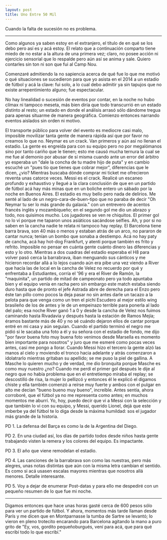 ```yaml
---
layout: post
title: Uno Entre 50 Mil
---
```


Cuando la falta de sucesión no es problema.

-----

Como algunos ya saben estoy en el extranjero, el título de en qué se los debo pero así es y acá estoy. El relato que a continuación comparto tiene miedo de no estar a la altura de una primera vez; claro, no posee acción ni ejercicio sensorial que lo respalde pero aún así se anima y sale. Quiero contarles sin ton ni son que fui al Camp Nou.  

Comenzaré admitiendo la no sapiencia acerca de qué fue lo que me motivó o qué situaciones se sucedieron para que yo asista en el 2014 a un estadio de fútbol y acá la clave: fui solo, a lo cual debo admitir ya sin tapujos que no existe arrepentimiento alguno; fue espectacular.  

No hay linealidad o sucesión de eventos por contar, en la noche no hubo clímax ni tampoco meseta, más bien diría que todo transcurrió en un estado distinto al resto; un estado en donde el análisis arrasó sólo dándome tregua para apenas situarme de manera geográfica. Comienzo entonces narrando eventos aislados sin orden ni motivo.  

El transporte público para volver del evento es mediocre casi malo, imposible movilizar tanta gente de manera rápida así que por favor no creamos lo que no. Neymar es un crack. Van primeros y aún así no llenan el estadio. La gente es engreída para con su equipo pero no por megalómanos sino por tanto cariño que le tienen; esto me causó mucha ternura la cual se me fue al demonio por abusar de sí misma cuando ante un error del árbitro yo esperaba un "dale la concha de tu madre hijo de puta" y en cambio escuché un "pues tío que tienes que cobrar mejor", diferencias que le dicen, ¿vio? Mientras buscaba dónde comprar mi ticket me ofrecieron reventa unas catorce veces. Messi es el crack. Realicé un escaneo profundo y exhaustivo y llegué a la clara conclusión de que en un partido de fútbol acá hay más minas que en un boliche entero un sábado por la noche en Buenos Aires. El estadio es muy bello pero nada de delirios. Me senté al lado de un negro-cara-de-buen-tipo que no paraba de decir "Oh Neymar tu ser lo más grande du galaxia." con un entrevero de acentos francés inglés y mozambiqueño; en el segundo gol me dio un abrazo y todo, nos quisimos mucho. Los jugadores se ven re chiquitos. El primer gol no lo vi porque me taparon unos asiáticos sacándose selfies. Ah, y por si no saben en la cancha nadie te relata ni tampoco hay replay. El Barcelona tiene barra brava, son 40 más o menos y estaban atrás de un arco, no pararon de cantar nunca; tenían un bombo que sonaba a destiempo. Acá no hay paty de cancha, acá hay hot-dog Frankfurt, y atenti porque también es frito y refrito. Imposible no pensar en cuánta gente cuánto dinero las diferencias y esto y lo otro. Mientras a dos cuadras del estadio esperaba el H8 para volver pasó cerca la barrabrava, iban menguando sus cánticos y me hicieron recordar allá a lo lejos cuando aún era pibe una vez viendo a River que hacía las de local en la cancha de Velez no recuerdo por qué y enfrentaba a Estudiantes, corría el '96 y era el River de Ramón, la "maquinita", un partido de mitad de campeonato pero ya todo apuntaba bien y el equipo venía en racha pero sin embargo este match estaba siendo duro hasta que de pronto el jefe Astrada abre de derecha para el Enzo pero éste tan pillo como pocos la deja pasar no sin antes darle un tacazo a la pelota para que venga como un tren el pichi Escudero al mejor estilo wing brasileño de los de antes y le de un empeinazo terrible para ponerla al lado del palo; esa noche River ganó 1 a 0 y desde la cancha de Velez nos fuimos caminando hasta Rivadavia y después hasta la estación de Ramos Mejía; éramos bastante más de 40 y no sé cuándo dejaron ellos de cantar porque entré en mi casa y aún seguían. Cuando el partido terminó el negro me pidió si le sacaba una foto a él y su señora con el estadio de fondo, me dijo "por favor buena foto muy buena foto venimos desde Marsella es momento bien importante para nosotros" y juro que me esmeré como pocas veces antes, casi me pongo a llorar. Cuando Messi hizo el tercero la gente alzó las manos al cielo y moviendo el tronco hacia adelante y atrás comenzaron a idolatrarlo mientras gritaban su apellido; se me puso la piel de gallina. A Masche lo quieren mucho y de verdad, me dio bronquita porque Masche es como muy nuestro ¿no? Cuando me perdí el primer gol después le dije al negro que no había problema que en el entretiempo miraba el replay; se descostilló de risa, la mujer lo pellizcó y entonces él le explicó el digamos chiste y ella también comenzó a reírse muy fuerte y ambos con el pulgar en alto me decían "bueno bueno muy bueno", increíble. Antes sentía, ahora corroboré, que el fútbol ya no me representa como antes; en muchos momentos me aburrí. Yo, hoy, puedo decir que vi a Messi con la selección y que también lo vi con su equipo, y Messi, querido Lionel, dejá que este imberbe ya del fútbol te lo diga desde la máxima humildad: sos el jugador más grande de la historia.  

PD 1. La defensa del Barça es como la de la Argentina del Diego.  

PD 2. En una ciudad así, los días de partido todos desde niños hasta gente trabajando visten la remera y los colores del equipo. Es impactante.  

PD 3. El año que viene remodelan el estadio.  

PD 4. Las canciones de la barrabrava son como las nuestras, pero más alegres, unas notas distintas que aún con la misma letra cambian el sentido. Es como si acá usasen escalas mayores mientras que nosotros allá menores. Detalle interesante.  

PD 5. Voy a dejar de enumerar Post-datas y para ello me despediré con un pequeño resumen de lo que fue mi noche.  

-----  

Digamos entonces que hace unas horas gasté cerca de 600 pesos sólo para ver un partido de fútbol. Y ahora, momentos más tarde llaman desde París y me dicen que en Montparnasse la tumba de Sartre se levantó; lo vieron en pleno trotecito encarando para Barcelona agitando la mano a puro grito de "Ey, vos, gordito pequeñoburgués, vení para acá, que para qué escribí todo lo que escribí."  


